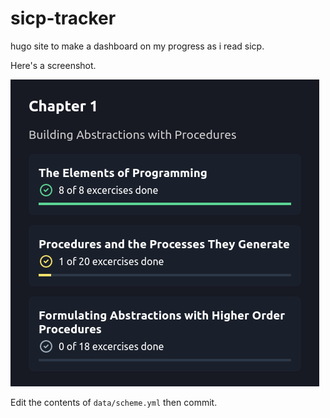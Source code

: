 # sicp-tracker

hugo site to make a dashboard on my progress as i read sicp. 

Here's a screenshot.

![](./screenshot.png)

Edit the contents of `data/scheme.yml` then commit.
